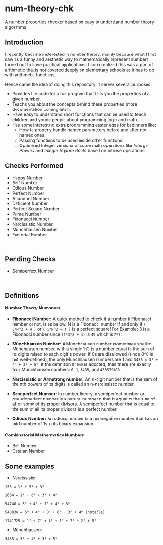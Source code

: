 # num-theory-chk
A number properties checker based on easy to understand number theory algorithms

## Introduction

I recently became insterested in number theory, mainly because what I first saw as a funny and aesthetic way to mathematically represent numbers turned out to have practical applications. I soon realized this was a part of arithmetic that is not covered deeply on elementary schools as it has to do with arithmetic functions.

Hence came the idea of doing this repository. It serves several purposes:

* Provides the code for a fun program that tells you the properties of a given number.
* Teachs you about the concepts behind these properties (more documentation coming later).
* Have easy to understand short functions that can be used to teach children and young people about programming logic and math.
* Has some interesting extra programming easter eggs for beginners like:
  - How to properly handle named parameters before and after non-named ones.
  - Passing functions to be used inside other functions.
  - Optimized Integer versions of some math operations like *Interger Powers* and *Integer Square Roots* based on bitwise operations.

## Checks Performed

- Happy Number
- Self Number
- Odious Number
- Perfect Number
- Abundant Number
- Deficient Number
- Perfect Square Number
- Prime Number
- Fibonacci Number
- Narcissistic Number
- Münchhausen Number
- Factorial Number
<br>

## Pending Checks

- Semiperfect Number
<br>

## Definitions

#### Number Theory Numbners

- **Fibonacci Number:** A quick method to check if a number if Fibonacci number or not, is as below: N is a Fibonacci number if and only if `( 5*N^2 + 4 )` or `( 5*N^2 – 4 )` is a perfect square! For Example: 3 is a Fibonacci number since `(5*3*3 + 4)` is `49` which is `7*7`.

- **Münchhausen Number:** A Münchhausen number (sometimes spelled Münchausen number, with a single 'h') is a number equal to the sum of its digits raised to each digit's power. If 0s are disallowed (since 0^0 is not well-defined), the only Münchhausen numbers are 1 and `3435 = 3³ + 4⁴ + 3³ + 5⁵`. If the definition `0^0=0` is adopted, then there are exactly four Münchhausen numbers: `0`, `1`, `3435`, and `438579088`

- **Narcissistic or Armstrong number:** An n-digit number that is the sum of the  nth powers of its digits is called an n-narcissistic number.

- **Semiperfect Number:** In number theory, a semiperfect number or pseudoperfect number is a natural number n that is equal to the sum of all or some of its proper divisors. A semiperfect number that is equal to the sum of all its proper divisors is a perfect number.

- **Odious Number:** An odious number is a nonnegative number that has an odd number of 1s in its binary expansion.


#### Combinatorial Mathermatics Numbers

- Bell Number
- Catalan Number

## Some examples

- Narcissistic:
```
153 = 1³ + 5³ + 3³

1634 = 1⁴ + 6⁴ + 3⁴ + 4⁴

54748 = 5⁵ + 4⁵ + 7⁵ + 4⁵ + 8⁵

548834 = 5⁶ + 4⁶ + 8⁶ + 8⁶ + 3⁶ + 4⁶ (notable)

1741725 = 1⁷ + 7⁷ + 4⁷ + 1⁷ + 7⁷ + 2⁷ + 5⁷
```

- Münchhausen:
```
3435 = 3³ + 4⁴ + 3³ + 5⁵
```

